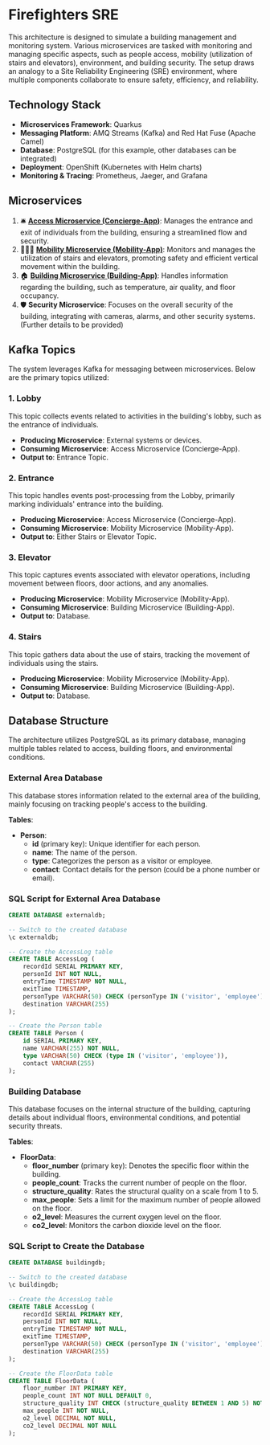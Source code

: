 # Firefighters SRE

This architecture is designed to simulate a building management and monitoring system. Various microservices are tasked with monitoring and managing specific aspects, such as people access, mobility (utilization of stairs and elevators), environment, and building security. The setup draws an analogy to a Site Reliability Engineering (SRE) environment, where multiple components collaborate to ensure safety, efficiency, and reliability.

## Technology Stack

- **Microservices Framework**: Quarkus
- **Messaging Platform**: AMQ Streams (Kafka) and Red Hat Fuse (Apache Camel)
- **Database**: PostgreSQL (for this example, other databases can be integrated)
- **Deployment**: OpenShift (Kubernetes with Helm charts)
- **Monitoring & Tracing**: Prometheus, Jaeger, and Grafana

## Microservices

1. 🛎️ [**Access Microservice (Concierge-App)**](https://github.com/firefighters-sre/concierge-app): Manages the entrance and exit of individuals from the building, ensuring a streamlined flow and security.
2. 🚶‍♂️🔝 [**Mobility Microservice (Mobility-App)**](https://github.com/firefighters-sre/mobility-app): Monitors and manages the utilization of stairs and elevators, promoting safety and efficient vertical movement within the building.
3. 🏠 [**Building Microservice (Building-App)**](https://github.com/firefighters-sre/building-app): Handles information regarding the building, such as temperature, air quality, and floor occupancy. 
4. 🛡️ **Security Microservice**: Focuses on the overall security of the building, integrating with cameras, alarms, and other security systems. (Further details to be provided)

## Kafka Topics

The system leverages Kafka for messaging between microservices. Below are the primary topics utilized:

### 1. Lobby

This topic collects events related to activities in the building's lobby, such as the entrance of individuals.

- **Producing Microservice**: External systems or devices.
- **Consuming Microservice**: Access Microservice (Concierge-App).
- **Output to**: Entrance Topic.

### 2. Entrance

This topic handles events post-processing from the Lobby, primarily marking individuals' entrance into the building.

- **Producing Microservice**: Access Microservice (Concierge-App).
- **Consuming Microservice**: Mobility Microservice (Mobility-App).
- **Output to**: Either Stairs or Elevator Topic.

### 3. Elevator

This topic captures events associated with elevator operations, including movement between floors, door actions, and any anomalies.

- **Producing Microservice**: Mobility Microservice (Mobility-App).
- **Consuming Microservice**: Building Microservice (Building-App).
- **Output to**: Database.

### 4. Stairs

This topic gathers data about the use of stairs, tracking the movement of individuals using the stairs.

- **Producing Microservice**: Mobility Microservice (Mobility-App).
- **Consuming Microservice**: Building Microservice (Building-App).
- **Output to**: Database.

## Database Structure

The architecture utilizes PostgreSQL as its primary database, managing multiple tables related to access, building floors, and environmental conditions.

### External Area Database

This database stores information related to the external area of the building, mainly focusing on tracking people's access to the building.

**Tables**:

- **Person**:
  - **id** (primary key): Unique identifier for each person.
  - **name**: The name of the person.
  - **type**: Categorizes the person as a visitor or employee.
  - **contact**: Contact details for the person (could be a phone number or email).

### SQL Script for External Area Database

```sql
CREATE DATABASE externaldb;

-- Switch to the created database
\c externaldb;

-- Create the AccessLog table
CREATE TABLE AccessLog (
    recordId SERIAL PRIMARY KEY,
    personId INT NOT NULL,
    entryTime TIMESTAMP NOT NULL,
    exitTime TIMESTAMP,
    personType VARCHAR(50) CHECK (personType IN ('visitor', 'employee')),
    destination VARCHAR(255)
);

-- Create the Person table
CREATE TABLE Person (
    id SERIAL PRIMARY KEY,
    name VARCHAR(255) NOT NULL,
    type VARCHAR(50) CHECK (type IN ('visitor', 'employee')),
    contact VARCHAR(255)
);
```

### Building Database

This database focuses on the internal structure of the building, capturing details about individual floors, environmental conditions, and potential security threats.

**Tables**:

- **FloorData**:
  - **floor_number** (primary key): Denotes the specific floor within the building.
  - **people_count**: Tracks the current number of people on the floor.
  - **structure_quality**: Rates the structural quality on a scale from 1 to 5.
  - **max_people**: Sets a limit for the maximum number of people allowed on the floor.
  - **o2_level**: Measures the current oxygen level on the floor.
  - **co2_level**: Monitors the carbon dioxide level on the floor.

### SQL Script to Create the Database

```sql
CREATE DATABASE buildingdb;

-- Switch to the created database
\c buildingdb;

-- Create the AccessLog table
CREATE TABLE AccessLog (
    recordId SERIAL PRIMARY KEY,
    personId INT NOT NULL,
    entryTime TIMESTAMP NOT NULL,
    exitTime TIMESTAMP,
    personType VARCHAR(50) CHECK (personType IN ('visitor', 'employee')),
    destination VARCHAR(255)
);

-- Create the FloorData table
CREATE TABLE FloorData (
    floor_number INT PRIMARY KEY,
    people_count INT NOT NULL DEFAULT 0,
    structure_quality INT CHECK (structure_quality BETWEEN 1 AND 5) NOT NULL,
    max_people INT NOT NULL,
    o2_level DECIMAL NOT NULL,
    co2_level DECIMAL NOT NULL
);
```
